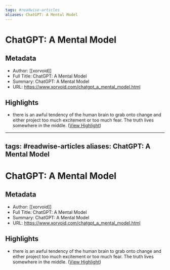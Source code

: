 ```yaml
---
tags: #readwise-articles
aliases: ChatGPT: A Mental Model
---
```

# ChatGPT: A Mental Model

## Metadata
- Author: [[xorvoid]]
- Full Title: ChatGPT: A Mental Model
- Summary: ChatGPT: A Mental Model
- URL: https://www.xorvoid.com/chatgpt_a_mental_model.html

## Highlights
- there is an awful tendency of the human brain to grab onto change and either project too much excitement or too much fear. The truth lives somewhere in the middle. ([View Highlight](https://read.readwise.io/read/01h1h6an4pememcj8fkrhxd17m))
---
tags: #readwise-articles
aliases: ChatGPT: A Mental Model
---
# ChatGPT: A Mental Model

## Metadata
- Author: [[xorvoid]]
- Full Title: ChatGPT: A Mental Model
- Summary: ChatGPT: A Mental Model
- URL: https://www.xorvoid.com/chatgpt_a_mental_model.html

## Highlights
- there is an awful tendency of the human brain to grab onto change and either project too much excitement or too much fear. The truth lives somewhere in the middle. ([View Highlight](https://read.readwise.io/read/01h1h6an4pememcj8fkrhxd17m))
